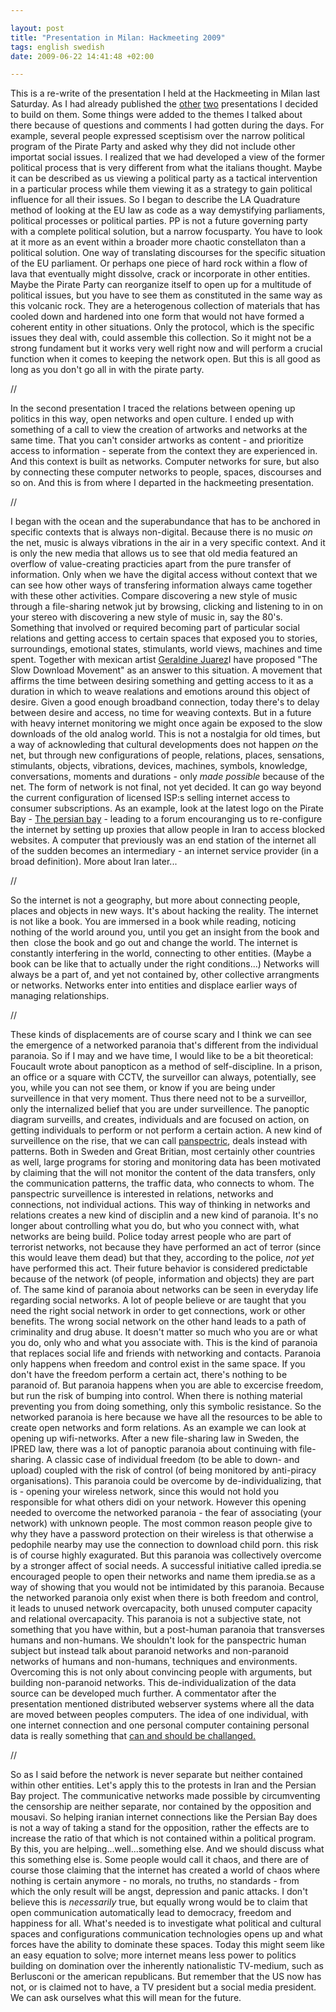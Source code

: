 ```yaml
--- 

layout: post
title: "Presentation in Milan: Hackmeeting 2009" 
tags: english swedish 
date: 2009-06-22 14:41:48 +02:00 

---
```


This is a re-write of the presentation I held at the Hackmeeting in Milan last Saturday. As I had already published the [other](2009-06-19-presentation-in-milano-on-the-pirate-party-and-internet-swarms.html) [two](2009-06-20-presentation-in-milano-variations-on-the-theme-of-openess.html) presentations I decided to build on them. Some things were added to the themes I talked about there because of questions and comments I had gotten during the days. For example, several people expressed sceptisism over the narrow political program of the Pirate Party and asked why they did not include other importat social issues. I realized that we had developed a view of the former political process that is very different from what the italians thought. Maybe it can be described as us viewing a political party as a tactical intervention in a particular process while them viewing it as a strategy to gain political influence for all their issues. So I began to describe the LA Quadrature method of looking at the EU law as code as a way demystifying parliaments, political processes or political parties. PP is not a future governing party with a complete political solution, but a narrow focusparty. You have to look at it more as an event within a broader more chaotic constellaton than a political solution. One way of translating discourses for the specific situation of the EU parliament. Or perhaps one piece of hard rock within a flow of lava that eventually might dissolve, crack or incorporate in other entities. Maybe the Pirate Party can reorganize itself to open up for a multitude of political issues, but you have to see them as constituted in the same way as this volcanic rock. They are a heterogenous collection of materials that has cooled down and hardened into one form that would not have formed a coherent entity in other situations. Only the protocol, which is the specific issues they deal with, could assemble this collection. So it might not be a strong fundament but it works very well right now and will perform a crucial function when it comes to keeping the network open. But this is all good as long as you don't go all in with the pirate party. 

//

In the second presentation I traced the relations between opening up politics in this way, open networks and open culture. I ended up with something of a call to view the creation of artworks and networks at the same time. That you can't consider artworks as content - and prioritize access to information - seperate from the context they are experienced in. And this context is built as networks. Computer networks for sure, but also by connecting these computer networks to people, spaces, discourses and so on. And this is from where I departed in the hackmeeting presentation. 

//

I began with the ocean and the superabundance that has to be anchored in specific contexts that is always non-digital. Because there is no music *on* the net, music is always vibrations in the air in a very specific context. And it is only the new media that allows us to see that old media featured an overflow of value-creating practicies apart from the pure transfer of information. Only when we have the digital access without context that we can see how other ways of transfering information always came together with these other activities. Compare discovering a new style of music through a file-sharing netwok jut by browsing, clicking and listening to in on your stereo with discovering a new style of music in, say the 80's. Something that involved or required becoming part of particular social relations and getting access to certain spaces that exposed you to stories, surroundings, emotional states, stimulants, world views, machines and time spent. Together with mexican artist [Geraldine Juarez](http://www.simple-mechanisms.com/)I have proposed "The Slow Download Movement" as an answer to this situation. A movement that affirms the time between desiring something and getting access to it as a duration in which to weave realations and emotions around this object of desire. Given a good enough broadband connection, today there's to delay between desire and access, no time for weaving contexts. But in a future with heavy internet monitoring we might once again be exposed to the slow downloads of the old analog world. This is not a nostalgia for old times, but a way of acknowleding that cultural developments does not happen *on* the net, but through new configurations of people, relations, places, sensations, stimulants, objects, vibrations, devices, machines, symbols, knowledge, conversations, moments and durations - only *made possible* because of the net. The form of network is not final, not yet decided. It can go way beyond the current configuration of licensed ISP:s selling internet access to consumer subscriptions. As an example, look at the latest logo on the Pirate Bay - [The persian bay](http://iran.whyweprotest.net/) - leading to a forum encouranging us to re-configure the internet by setting up proxies that allow people in Iran to access blocked websites. A computer that previously was an end station of the internet all of the sudden becomes an intermediary - an internet service provider (in a broad definition). More about Iran later... 

//

So the internet is not a geography, but more about connecting people, places and objects in new ways. It's about hacking the reality. The internet is not like a book. You are immersed in a book while reading, noticing nothing of the world around you, until you get an insight from the book and then  close the book and go out and change the world. The internet is constantly interfering in the world, connecting to other entities. (Maybe a book can be like that to actually under the right conditions...) Networks will always be a part of, and yet not contained by, other collective arrangments or networks. Networks enter into entities and displace earlier ways of managing relationships. 

//

These kinds of displacements are of course scary and I think we can see the emergence of a networked paranoia that's different from the individual paranoia. So if I may and we have time, I would like to be a bit theoretical: Foucault wrote about panopticon as a method of self-discipline. In a prison, an office or a square with CCTV, the surveillor can always, potentially, see you, while you can not see them, or know if you are being under surveillence in that very moment. Thus there need not to be a surveillor, only the internalized belief that you are under surveillence. The panoptic diagram surveills, and creates, individuals and are focused on action, on getting individuals to perform or not perform a certain action. A new kind of surveillence on the rise, that we can call [panspectric](http://www.panspectrocism.org/), deals instead with patterns. Both in Sweden and Great Britian, most certainly other countries as well, large programs for storing and monitoring data has been motivated by claiming that the will not monitor the content of the data transfers, only the communication patterns, the traffic data, who connects to whom. The panspectric surveillence is interested in relations, networks and connections, not individual actions. This way of thinking in networks and relations creates a new kind of disciplin and a new kind of paranoia. It's no longer about controlling what you do, but who you connect with, what networks are being build. Police today arrest people who are part of terrorist networks, not because they have performed an act of terror (since this would leave them dead) but that they, according to the police, *not yet* have performed this act. Their future behavior is considered predictable because of the network (of people, information and objects) they are part of. The same kind of paranoia about networks can be seen in everyday life regarding social networks. A lot of people believe or are taught that you need the right social network in order to get connections, work or other benefits. The wrong social network on the other hand leads to a path of criminality and drug abuse. It doesn't matter so much who you are or what you do, only who and what you associate with. This is the kind of paranoia that replaces social life and friends with networking and contacts. Paranoia only happens when freedom and control exist in the same space. If you don't have the freedom perform a certain act, there's nothing to be paranoid of. But paranoia happens when you are able to excercise freedom, but run the risk of bumping into control. When there is nothing material preventing you from doing something, only this symbolic resistance. So the networked paranoia is here because we have all the resources to be able to create open networks and form relations. As an example we can look at opening up wifi-networks. After a new file-sharing law in Sweden, the IPRED law, there was a lot of panoptic paranoia about continuing with file-sharing. A classic case of individual freedom (to be able to down- and upload) coupled with the risk of control (of being monitored by anti-piracy organisations). This paranoia could be overcome by de-individualizing, that is - opening your wireless network, since this would not hold you responsible for what others didi on your network. However this opening needed to overcome the networked paranoia - the fear of associating (your network) with unknown people. The most common reason people give to why they have a password protection on their wireless is that otherwise a pedophile nearby may use the connection to download child porn. this risk is of course highly exagurated. But this paranoia was collectively overcome by a stronger affect of social needs. A successful initiative called ipredia.se encouraged people to open their networks and name them ipredia.se as a way of showing that you would not be intimidated by this paranoia. Because the networked paranoia only exist when there is both freedom and control, it leads to unused network overcapacity, both unused computer capacity and relational overcapacity. This paranoia is not a subjective state, not something that you have within, but a post-human paranoia that transverses humans and non-humans. We shouldn't look for the panspectric human subject but instead talk about paranoid networks and non-paranoid networks of humans and non-humans, techniques and environments. Overcoming this is not only about convincing people with arguments, but building non-paranoid networks. This de-individualization of the data source can be developed much further. A commentator after the presentation mentioned distributed webserver systems where all the data are moved between peoples computers. The idea of one individual, with one internet connection and one personal computer containing personal data is really something that [can and should be challanged.](2009-05-04-internet-noll-del-1-overflod-och-strommar.html) 

//

So as I said before the network is never separate but neither contained within other entities. Let's apply this to the protests in Iran and the Persian Bay project. The communicative networks made possible by circumventing the censorship are neither separate, nor contained by the opposition and mousavi. So helping iranian internet connections like the Persian Bay does is not a way of taking a stand for the opposition, rather the effects are to increase the ratio of that which is not contained within a political program. By this, you are helping...well...something else. And we should discuss what this something else is. Some people would call it chaos, and there are of course those claiming that the internet has created a world of chaos where nothing is certain anymore - no morals, no truths, no standards - from which the only result will be angst, depression and panic attacks. I don't believe this is *necessarily* true, but equally wrong would be to claim that open communication automatically lead to democracy, freedom and happiness for all. What's needed is to investigate what political and cultural spaces and configurations communication technologies opens up and what forces have the ability to dominate these spaces. Today this might seem like an easy equation to solve; more internet means less power to politics building on domination over the inherently nationalistic TV-medium, such as Berlusconi or the american republicans. But remember that the US now has not, or is claimed not to have, a TV president but a social media president. We can ask ourselves what this will mean for the future. 